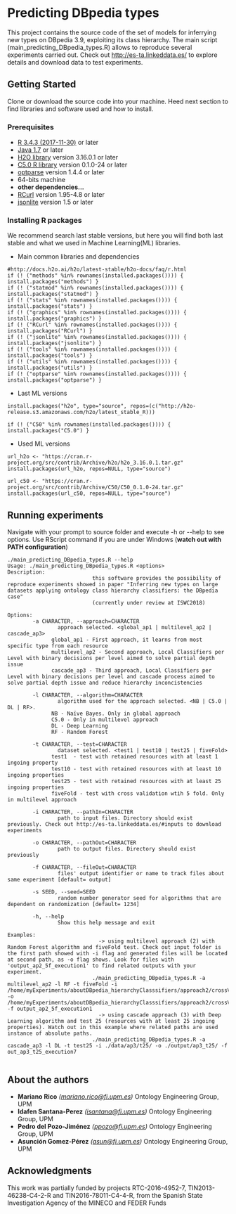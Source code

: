 # Predicting DBpedia types

This project contains the source code of the set of models for inferrying new types on DBpedia 3.9, exploiting its class hierarchy. The main script (main_predicting_DBpedia_types.R) allows to reproduce several experiments carried out. Check out http://es-ta.linkeddata.es/ to explore details and download data to test experiments.

## Getting Started
Clone or download the source code into your machine. Heed next section to find libraries and software used and how to install. 

### Prerequisites

* [R 3.4.3 (2017-11-30)](https://www.r-project.org/ ) or later
* [Java 1.7](https://www.java.com/es/download/) or later
* [H2O library](https://www.h2o.ai/) version 3.16.0.1 or later
* [C5.0 R library](https://cran.r-project.org/web/packages/C50/C50.pdf) version 0.1.0-24 or later
* [optparse](https://cran.r-project.org/web/packages/optparse/optparse.pdf) version 1.4.4 or later
* 64-bits machine
* **other dependencies...**
* [RCurl](https://cran.r-project.org/web/packages/RCurl/RCurl.pdf) version 1.95-4.8 or later
* [jsonlite](https://cran.r-project.org/web/packages/jsonlite/jsonlite.pdf) version 1.5 or later
 
### Installing R packages
We recommend search last stable versions, but here you will find both last stable and what we used in Machine Learning(ML) libraries.
* Main common libraries and dependencies
```
#http://docs.h2o.ai/h2o/latest-stable/h2o-docs/faq/r.html
if (! ("methods" %in% rownames(installed.packages()))) { install.packages("methods") }
if (! ("statmod" %in% rownames(installed.packages()))) { install.packages("statmod") }
if (! ("stats" %in% rownames(installed.packages()))) { install.packages("stats") }
if (! ("graphics" %in% rownames(installed.packages()))) { install.packages("graphics") }
if (! ("RCurl" %in% rownames(installed.packages()))) { install.packages("RCurl") }
if (! ("jsonlite" %in% rownames(installed.packages()))) { install.packages("jsonlite") }
if (! ("tools" %in% rownames(installed.packages()))) { install.packages("tools") }
if (! ("utils" %in% rownames(installed.packages()))) { install.packages("utils") }
if (! ("optparse" %in% rownames(installed.packages()))) { install.packages("optparse") }
```

* Last ML versions
```
install.packages("h2o", type="source", repos=(c("http://h2o-release.s3.amazonaws.com/h2o/latest_stable_R)))

if (! ("C50" %in% rownames(installed.packages()))) { install.packages("C5.0") }
```

* Used ML versions
```
url_h2o <- "https://cran.r-project.org/src/contrib/Archive/h2o/h2o_3.16.0.1.tar.gz"
install.packages(url_h2o, repos=NULL, type="source")

url_c50 <- "https://cran.r-project.org/src/contrib/Archive/C50/C50_0.1.0-24.tar.gz"
install.packages(url_c50, repos=NULL, type="source")
```
 
## Running experiments
Navigate with your prompt to source folder and execute -h or --help to see options. Use RScript command if you are under Windows (**watch out with PATH configuration**)
```
./main_predicting_DBpedia_types.R --help
Usage: ./main_predicting_DBpedia_types.R <options>
Description:
                           this software provides the possibility of reproduce experiments showed in paper "Inferring new types on large datasets applying ontology class hierarchy classifiers: the DBpedia case"
                           (currently under review at ISWC2018)

Options:
        -a CHARACTER, --approach=CHARACTER
                approach selected. <global_ap1 | multilevel_ap2 | cascade_ap3>
              global_ap1 - First approach, it learns from most specific type from each resource
              multilevel_ap2 - Second approach, Local Classifiers per Level with binary decisions per level aimed to solve partial depth issue
              cascade_ap3 - Third approach, Local Classifiers per Level with binary decisions per level and cascade process aimed to solve partial depth issue and reduce hierarchy inconcistencies

        -l CHARACTER, --algorithm=CHARACTER
                algorithm used for the approach selected. <NB | C5.0 | DL | RF>.
              NB - Naïve Bayes. Only in global approach
              C5.0 - Only in multilevel approach
              DL - Deep Learning
              RF - Random Forest

        -t CHARACTER, --test=CHARACTER
                dataset selected. <test1 | test10 | test25 | fiveFold>
              test1  - test with retained resources with at least 1 ingoing property
              test10 - test with retained resources with at least 10 ingoing properties
              test25 - test with retained resources with at least 25 ingoing properties
              fiveFold - test with cross validation wtih 5 fold. Only in multilevel approach

        -i CHARACTER, --pathIn=CHARACTER
                path to input files. Directory should exist previously. Check out http://es-ta.linkeddata.es/#inputs to download experiments

        -o CHARACTER, --pathOut=CHARACTER
                path to output files. Directory should exist previously

        -f CHARACTER, --fileOut=CHARACTER
                files' output identifier or name to track files about same experiment [default= output]

        -s SEED, --seed=SEED
                random number generator seed for algorithms that are dependent on randomization [default= 1234]

        -h, --help
                Show this help message and exit

Examples:
                             -> using multilevel approach (2) with Random Forest algorithm and fiveFold test. Check out input folder is the first path showed with -i flag and generated files will be located at second path, as -o flag shows. Look for files with 'output_ap2_5f_execution1' to find related outputs with your experiment.
                           ./main_predicting_DBpedia_types.R -a multilevel_ap2 -l RF -t fiveFold -i /home/myExperiments/aboutDBpedia_hierarchyClasssifiers/approach2/crossValidation/ -o /home/myExperiments/aboutDBpedia_hierarchyClasssifiers/approach2/crossValidation/output/ -f output_ap2_5f_execution1
                             -> using cascade approach (3) with Deep Learning algorithm and test 25 (resources with at least 25 ingoing properties). Watch out in this example where related paths are used instance of absolute paths.
                           ./main_predicting_DBpedia_types.R -a cascade_ap3 -l DL -t test25 -i ./data/ap3/t25/ -o ./output/ap3_t25/ -f out_ap3_t25_execution7


```

## About the authors
* **Mariano Rico**	*(mariano.rico@fi.upm.es)* Ontology Engineering Group, UPM
* **Idafen Santana-Perez**	*(isantana@fi.upm.es)* Ontology Engineering Group, UPM
* **Pedro del Pozo-Jiménez**	*(ppozo@fi.upm.es)* Ontology Engineering Group, UPM
* **Asunción Gomez-Pérez**	*(asun@fi.upm.es)* Ontology Engineering Group, UPM

## Acknowledgments
This work was partially funded by projects RTC-2016-4952-7, TIN2013-46238-C4-2-R and TIN2016-78011-C4-4-R, from the Spanish State Investigation Agency of the MINECO and FEDER Funds


